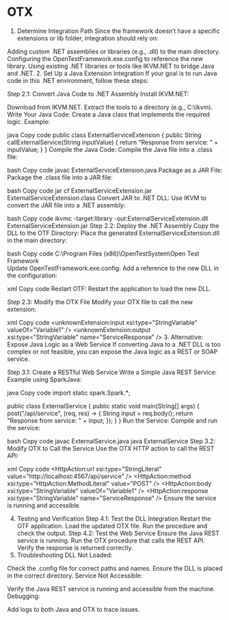 # OTX
1. Determine Integration Path
Since the framework doesn’t have a specific extensions or lib folder, integration should rely on:

Adding custom .NET assemblies or libraries (e.g., .dll) to the main directory.
Configuring the OpenTestFramework.exe.config to reference the new library.
Using existing .NET libraries or tools like IKVM.NET to bridge Java and .NET.
2. Set Up a Java Extension Integration
If your goal is to run Java code in this .NET environment, follow these steps:

Step 2.1: Convert Java Code to .NET Assembly
Install IKVM.NET:

Download from IKVM.NET.
Extract the tools to a directory (e.g., C:\ikvm).
Write Your Java Code: Create a Java class that implements the required logic. Example:

java
Copy code
public class ExternalServiceExtension {
    public String callExternalService(String inputValue) {
        return "Response from service: " + inputValue;
    }
}
Compile the Java Code: Compile the Java file into a .class file:

bash
Copy code
javac ExternalServiceExtension.java
Package as a JAR File: Package the .class file into a JAR file:

bash
Copy code
jar cf ExternalServiceExtension.jar ExternalServiceExtension.class
Convert JAR to .NET DLL: Use IKVM to convert the JAR file into a .NET assembly:

bash
Copy code
ikvmc -target:library -out:ExternalServiceExtension.dll ExternalServiceExtension.jar
Step 2.2: Deploy the .NET Assembly
Copy the DLL to the OTF Directory: Place the generated ExternalServiceExtension.dll in the main directory:

bash
Copy code
C:\Program Files (x86)\OpenTestSystem\Open Test Framework\
Update OpenTestFramework.exe.config: Add a reference to the new DLL in the configuration:

xml
Copy code
<configuration>
    <runtime>
        <assemblyBinding xmlns="urn:schemas-microsoft-com:asm.v1">
            <dependentAssembly>
                <assemblyIdentity name="ExternalServiceExtension" publicKeyToken="null" culture="neutral" />
                <codeBase version="1.0.0.0" href="ExternalServiceExtension.dll" />
            </dependentAssembly>
        </assemblyBinding>
    </runtime>
</configuration>
Restart OTF: Restart the application to load the new DLL.

Step 2.3: Modify the OTX File
Modify your OTX file to call the new extension:

xml
Copy code
<action name="CallExternalService" id="Action_CallExternalService">
    <realisation xsi:type="unknownExtension:ExternalServiceExtension">
        <unknownExtension:input xsi:type="StringVariable" valueOf="Variable1" />
        <unknownExtension:output xsi:type="StringVariable" name="ServiceResponse" />
    </realisation>
</action>
3. Alternative: Expose Java Logic as a Web Service
If converting Java to a .NET DLL is too complex or not feasible, you can expose the Java logic as a REST or SOAP service.

Step 3.1: Create a RESTful Web Service
Write a Simple Java REST Service: Example using SparkJava:

java
Copy code
import static spark.Spark.*;

public class ExternalService {
    public static void main(String[] args) {
        post("/api/service", (req, res) -> {
            String input = req.body();
            return "Response from service: " + input;
        });
    }
}
Run the Service: Compile and run the service:

bash
Copy code
javac ExternalService.java
java ExternalService
Step 3.2: Modify OTX to Call the Service
Use the OTX HTTP action to call the REST API:

xml
Copy code
<action name="HttpCall" id="Action_HttpCall">
    <realisation xsi:type="HttpAction">
        <HttpAction:url xsi:type="StringLiteral" value="http://localhost:4567/api/service" />
        <HttpAction:method xsi:type="HttpAction:MethodLiteral" value="POST" />
        <HttpAction:body xsi:type="StringVariable" valueOf="Variable1" />
        <HttpAction:response xsi:type="StringVariable" name="ServiceResponse" />
    </realisation>
</action>
Ensure the service is running and accessible.

4. Testing and Verification
Step 4.1: Test the DLL Integration
Restart the OTF application.
Load the updated OTX file.
Run the procedure and check the output.
Step 4.2: Test the Web Service
Ensure the Java REST service is running.
Run the OTX procedure that calls the REST API.
Verify the response is returned correctly.
5. Troubleshooting
DLL Not Loaded:

Check the .config file for correct paths and names.
Ensure the DLL is placed in the correct directory.
Service Not Accessible:

Verify the Java REST service is running and accessible from the machine.
Debugging:

Add logs to both Java and OTX to trace issues.
